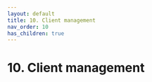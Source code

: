 ```yaml
---
layout: default
title: 10. Client management
nav_order: 10
has_children: true
---
```


# 10. Client management